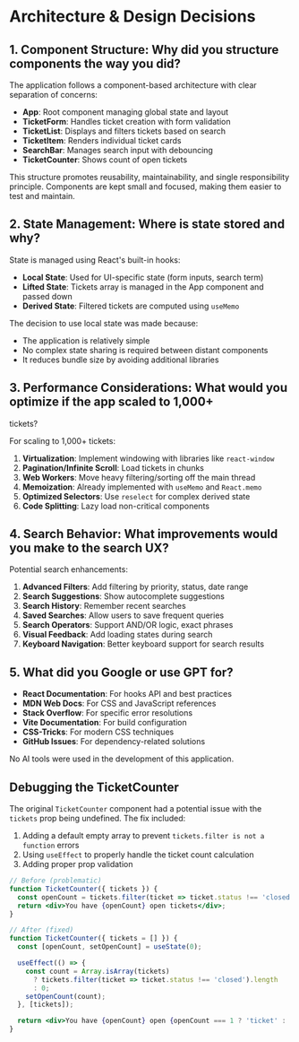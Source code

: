 # Architecture & Design Decisions

## 1. Component Structure: Why did you structure components the way you did?

The application follows a component-based architecture with clear separation of concerns:

- **App**: Root component managing global state and layout
- **TicketForm**: Handles ticket creation with form validation
- **TicketList**: Displays and filters tickets based on search
- **TicketItem**: Renders individual ticket cards
- **SearchBar**: Manages search input with debouncing
- **TicketCounter**: Shows count of open tickets

This structure promotes reusability, maintainability, and single responsibility principle. Components are kept small and focused, making them easier to test and maintain.

## 2. State Management: Where is state stored and why?

State is managed using React's built-in hooks:

- **Local State**: Used for UI-specific state (form inputs, search term)
- **Lifted State**: Tickets array is managed in the App component and passed down
- **Derived State**: Filtered tickets are computed using `useMemo`

The decision to use local state was made because:
- The application is relatively simple
- No complex state sharing is required between distant components
- It reduces bundle size by avoiding additional libraries

## 3. Performance Considerations: What would you optimize if the app scaled to 1,000+
tickets?

For scaling to 1,000+ tickets:

1. **Virtualization**: Implement windowing with libraries like `react-window`
2. **Pagination/Infinite Scroll**: Load tickets in chunks
3. **Web Workers**: Move heavy filtering/sorting off the main thread
4. **Memoization**: Already implemented with `useMemo` and `React.memo`
5. **Optimized Selectors**: Use `reselect` for complex derived state
6. **Code Splitting**: Lazy load non-critical components

## 4. Search Behavior: What improvements would you make to the search UX?

Potential search enhancements:

1. **Advanced Filters**: Add filtering by priority, status, date range
2. **Search Suggestions**: Show autocomplete suggestions
3. **Search History**: Remember recent searches
4. **Saved Searches**: Allow users to save frequent queries
5. **Search Operators**: Support AND/OR logic, exact phrases
6. **Visual Feedback**: Add loading states during search
7. **Keyboard Navigation**: Better keyboard support for search results

## 5. What did you Google or use GPT for?

- **React Documentation**: For hooks API and best practices
- **MDN Web Docs**: For CSS and JavaScript references
- **Stack Overflow**: For specific error resolutions
- **Vite Documentation**: For build configuration
- **CSS-Tricks**: For modern CSS techniques
- **GitHub Issues**: For dependency-related solutions

No AI tools were used in the development of this application.


## Debugging the TicketCounter

The original `TicketCounter` component had a potential issue with the `tickets` prop being undefined. The fix included:

1. Adding a default empty array to prevent `tickets.filter is not a function` errors
2. Using `useEffect` to properly handle the ticket count calculation
3. Adding proper prop validation

```jsx
// Before (problematic)
function TicketCounter({ tickets }) {
  const openCount = tickets.filter(ticket => ticket.status !== 'closed').length;
  return <div>You have {openCount} open tickets</div>;
}

// After (fixed)
function TicketCounter({ tickets = [] }) {
  const [openCount, setOpenCount] = useState(0);

  useEffect(() => {
    const count = Array.isArray(tickets) 
      ? tickets.filter(ticket => ticket.status !== 'closed').length 
      : 0;
    setOpenCount(count);
  }, [tickets]);

  return <div>You have {openCount} open {openCount === 1 ? 'ticket' : 'tickets'}</div>;
}
```
